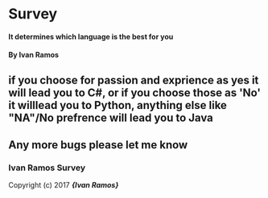 # Survey

#### It determines which language is the best for you

#### By Ivan Ramos

## if you choose for passion and exprience as yes it will lead you to C#, or if you choose those as 'No' it willlead you to Python, anything else like "NA"/No prefrence will lead you to Java

## Any more bugs please let me know


### Ivan Ramos Survey 


Copyright (c) 2017 **_{Ivan Ramos}_**
